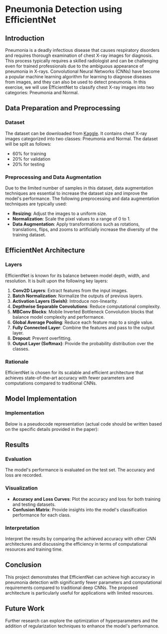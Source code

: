 # Pneumonia Detection using EfficientNet

## Introduction

Pneumonia is a deadly infectious disease that causes respiratory disorders and requires thorough examination of chest X-ray images for diagnosis. This process typically requires a skilled radiologist and can be challenging even for trained professionals due to the ambiguous appearance of pneumonia in X-rays. Convolutional Neural Networks (CNNs) have become a popular machine learning algorithm for learning to diagnose diseases from images, and they can also be used to detect pneumonia. In this exercise, we will use EfficientNet to classify chest X-ray images into two categories: Pneumonia and Normal.

## Data Preparation and Preprocessing

### Dataset

The dataset can be downloaded from [Kaggle](https://www.kaggle.com/datasets/paultimothymooney/chest-xray-pneumonia). It contains chest X-ray images categorized into two classes: Pneumonia and Normal. The dataset will be split as follows:
- 60% for training
- 20% for validation
- 20% for testing

### Preprocessing and Data Augmentation

Due to the limited number of samples in this dataset, data augmentation techniques are essential to increase the dataset size and improve the model's performance. The following preprocessing and data augmentation techniques are typically used:

- **Resizing**: Adjust the images to a uniform size.
- **Normalization**: Scale the pixel values to a range of 0 to 1.
- **Data Augmentation**: Apply transformations such as rotations, translations, flips, and zooms to artificially increase the diversity of the training dataset.

## EfficientNet Architecture

### Layers

EfficientNet is known for its balance between model depth, width, and resolution. It is built upon the following key layers:

1. **Conv2D Layers**: Extract features from the input images.
2. **Batch Normalization**: Normalize the outputs of previous layers.
3. **Activation Layers (Swish)**: Introduce non-linearity.
4. **Depthwise Separable Convolutions**: Reduce computational complexity.
5. **MBConv Blocks**: Mobile Inverted Bottleneck Convolution blocks that balance model complexity and performance.
6. **Global Average Pooling**: Reduce each feature map to a single value.
7. **Fully Connected Layer**: Combine the features and pass to the output layer.
8. **Dropout**: Prevent overfitting.
9. **Output Layer (Softmax)**: Provide the probability distribution over the classes.

### Rationale

EfficientNet is chosen for its scalable and efficient architecture that achieves state-of-the-art accuracy with fewer parameters and computations compared to traditional CNNs.

## Model Implementation

### Implementation

Below is a pseudocode representation (actual code should be written based on the specific details provided in the paper):

## Results

### Evaluation

The model's performance is evaluated on the test set. The accuracy and loss are recorded.

### Visualization

- **Accuracy and Loss Curves**: Plot the accuracy and loss for both training and testing datasets.
- **Confusion Matrix**: Provide insights into the model's classification performance for each class.

### Interpretation

Interpret the results by comparing the achieved accuracy with other CNN architectures and discussing the efficiency in terms of computational resources and training time.

## Conclusion

This project demonstrates that EfficientNet can achieve high accuracy in pneumonia detection with significantly fewer parameters and computational requirements compared to traditional deep CNNs. The proposed architecture is particularly useful for applications with limited resources.

## Future Work

Further research can explore the optimization of hyperparameters and the addition of regularization techniques to enhance the model's performance.